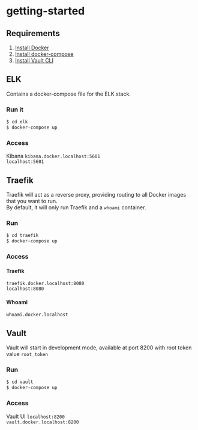 # getting-started

## Requirements
1. [Install Docker](https://www.docker.com/get-started/)
1. [Install docker-compose](https://docs.docker.com/compose/install/)
1. [Install Vault CLI](https://learn.hashicorp.com/tutorials/vault/getting-started-install?in=vault/getting-started)

## ELK
Contains a docker-compose file for the ELK stack.

### Run it
```bash
$ cd elk
$ docker-compose up
```

### Access
Kibana
`kibana.docker.localhost:5601`  
`localhost:5601`

## Traefik
Traefik will act as a reverse proxy, providing routing to all Docker images that you want to run.  
By default, it will only run Traefik and a `whoami` container.  

### Run
```bash
$ cd traefik
$ docker-compose up
```
### Access
#### Traefik 
`traefik.docker.localhost:8080`  
`localhost:8080`

#### Whoami
`whoami.docker.localhost`

## Vault
Vault will start in development mode, available at port 8200 with root token value `root_token`
### Run
```bash
$ cd vault
$ docker-compose up
```

### Access
Vault UI 
`localhost:8200`  
`vault.docker.localhost:8200`
